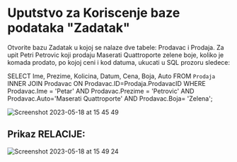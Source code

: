 # Uputstvo za Koriscenje baze podataka "Zadatak"
Otvorite bazu Zadatak u kojoj se nalaze dve tabele: Prodavac i Prodaja.
Za upit Petri Petrovic koji prodaju Maserati Quattroporte zelene boje, koliko je komada prodato, po kojoj ceni i kod datuma, ukucati u SQL prozoru sledece:

SELECT Ime, Prezime, Kolicina, Datum, Cena, Boja, Auto FROM `Prodaja` INNER JOIN Prodavac ON Prodavac.ID=Prodaja.ProdavacID WHERE Prodavac.Ime = 'Petar' AND Prodavac.Prezime = 'Petrovic' AND Prodavac.Auto='Maserati Quattroporte' AND Prodavac.Boja= 'Zelena';

![Screenshot 2023-05-18 at 15 45 49](https://github.com/ognjengit/Sql/assets/133761205/1e305817-1323-4ffe-86d7-684de947eb31)
## Prikaz RELACIJE:

![Screenshot 2023-05-18 at 15 49 24](https://github.com/ognjengit/Sql/assets/133761205/7ac8fad2-62bf-445e-86c7-8c9925e4fd5b)
